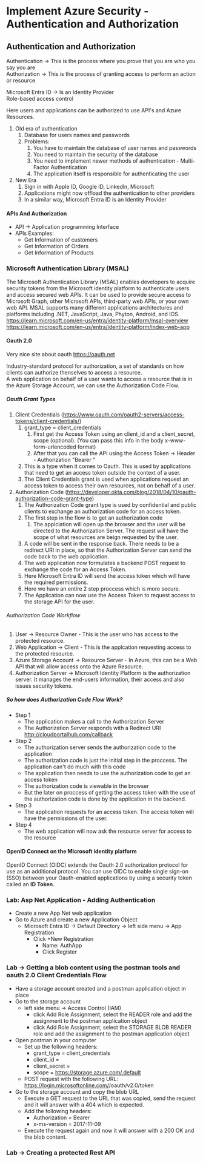 # Implement Azure Security - Authentication and Authorization

## Authentication and Authorization

Authentication -> This is the process where you prove that you are who you say you are  
Authorization -> This is the process of granting access to perform an action or resource  

Microsoft Entra ID -> Is an Identity Provider  
Role-based access control  

Here users and applications can be authorized to use API's and Azure Resources.  

1. Old era of authentication
   1. Database for users names and passwords
   2. Problems:
      1. You have to maintain the database of user names and passwords
      2. You need to maintain the security of the database
      3. You need to implement newer methods of authentication - Multi-Factor Authentication
      4. The application itself is responsible for authenticating the user
2. New Era
   1. Sign in with Apple ID, Google ID, Linkedln, Microsoft
   2. Applications might now offload the authentication to other providers
   3. In a similar way, Microsoft Entra ID is an Identity Provider


#### APIs And Authorization
* API -> Application programming Interface
* APIs Examples:
  * Get Information of customers
  * Get Information of Orders
  * Get Information of Products


### Microsoft Authentication Library (MSAL)
The Microsoft Authentication Library (MSAL) enables developers to acquire security tokens from the Microsoft identity platform to authenticate users and access secured web APIs. It can be used to provide secure access to Microsoft Graph, other Microsoft APIs, third-party web APIs, or your own web API. MSAL supports many different applications architectures and platforms including .NET, JavaScript, Java, Phyton, Android, and IOS.  
https://learn.microsoft.com/en-us/entra/identity-platform/msal-overview  
https://learn.microsoft.com/en-us/entra/identity-platform/index-web-app  

#### Oauth 2.0
Very nice site about oauth
https://oauth.net

Industry-standard protocol for authorization, a set of standards on how clients can authorize thenselves to access a resource.  
A web application on behalf of a user wants to access a resource that is in the Azure Storage Account, we can use the Authorization Code Flow.  


##### Oauth Grant Types
1. Client Credentials (https://www.oauth.com/oauth2-servers/access-tokens/client-credentials/)
   1. grant_type = client_credentials
      1. First get the Access Token using an client_id and a client_secret, scope (optional). (You can pass this info in the body x-www-form-urlencoded format)
      2. After that you can call the API using the Access Token -> Header - Authorization "Bearer <access-token>"
   2. This is a type when it comes to Oauth. This is used by applications that need to get an access token outside the context of a user.
   3. The Client Credentials grant is used when applications request an access token to access their own resources, not on behalf of a user.
2. Authorization Code (https://developer.okta.com/blog/2018/04/10/oauth-authorization-code-grant-type)
   1. The Authorization Code grant type is used by confidential and public clients to exchange an authorization code for an access token.
   2. The first step in the flow is to get an authorization code
      1. The applciation will open up the browser and the user will be directed to the Authorization Server. The request will have the scope of what resources are beign requested by the user.
   3. A code will be sent in the response back. There needs to be a redirect URI in place, so that the Authorization Server can send the code back to the web application.
   4. The web application now formulates a backend POST request to exchange the code for an Access Token.
   5. Here Microsoft Entra ID will send the access token which will have the required permissions.
   6. Here we have an entire 2 step proccess which is more secure.
   7. The Application can now use the Access Token to request access to the storage API for the user.


###### Authorization Code Workflow
1. User -> Resource Owner - This is the user who has access to the protected resource.
2. Web Application -> Client - This is the applcation requesting access to the protected resource.
3. Azure Storage Account -> Resource Server - In Azure, this can be a Web API that will allow access onto the Azure Resource.
4. Authorization Server -> Microsoft Identity Platform is the authorization server. It manages the end-users information, their access and also issues security tokens.

##### So how does Authorization Code Flow Work?
* Step 1
  * The application makes a call to the Authorization Server
  * The Authorization Server responds with a Redirect URI http://cloudportalhub.com/callback
* Step 2
  * The authorization server sends the authorization code to the application
  * The authorization code is just the initial step in the proccess. The application can't do much with this code
  * The application then needs to use the authorization code to get an access token
  * The authorization code is viewable in the browser
  * But the later on proccess of getting the access token with the use of the authorization code is done by the application in the backend.
* Step 3
  * The application requests for an access token. The access token will have the permissions of the user.
* Step 4
  * The web application will now ask the resource server for access to the resource


#### OpenID Connect on the Microsoft identity platform
OpenID Connect (OIDC) extends the Oauth 2.0 authorization protocol for use as an additional protocol. You can use OIDC to enable single sign-on (SSO) between your Oauth-enabled applications by using a security token called an **ID Token**.  


### Lab: Asp Net Application - Adding Authentication
* Create a new App Net web application
* Go to Azure and create a new Application Object
  * Microsoft Entra ID -> Default Directory -> left side menu -> App Registration
    * Click +New Registration
      * Name: AuthApp
      * Click Register

### Lab -> Getting a blob content using the postman tools and oauth 2.0 Client Credentials Flow
* Have a storage account created and a postman application object in place
* Go to the storage account
  * left side menu -> Access Control (IAM)
    * click Add Role Assignment, select the READER role and add the assignment to the postman application object
    * click Add Role Assignment, select the STORAGE BLOB READER role and add the assignment to the postman application object
* Open postman in your computer
  * Set up the following headers:
    * grant_type = client_credentials
    * client_id = <my-client-id>
    * client_secret = <my-client-secret>
    * scope = https://storage.azure.com/.default
  * POST request with the following URL: https://login.microsoftonline.com/<account-id>/oauth/v2.0/token
* Go to the storage account and copy the blob URL
  * Execute a GET request to the URL that was copied, send the request and it will answer with a 404 which is expected.
  * Add the following headers:
    * Authorization = Bearer <the-token-that-was-generated-before>
    * x-ms-version = 2017-11-09
  * Execute the request again and now it will answer with a 200 OK and the blob content.

### Lab -> Creating a protected Rest API